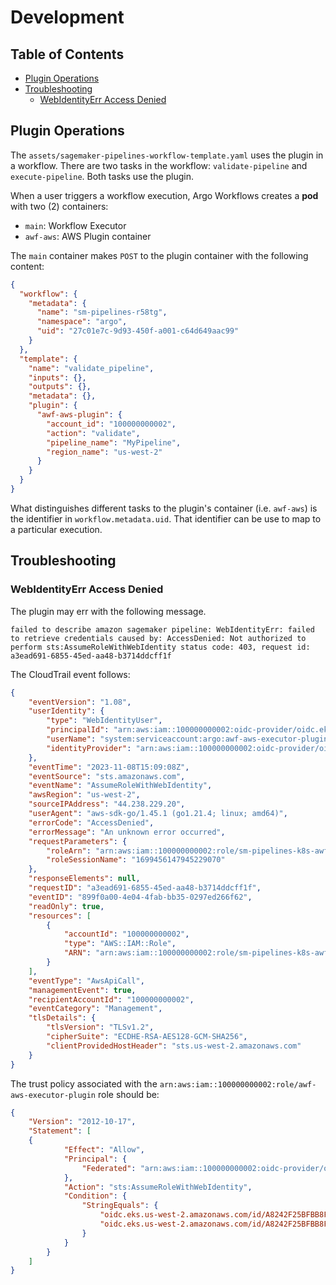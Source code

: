 # Development

<!-- begin-markdown-toc -->

## Table of Contents

- [Plugin Operations](#plugin-operations)
- [Troubleshooting](#troubleshooting)
  - [WebIdentityErr Access Denied](#webidentityerr-access-denied)

<!-- end-markdown-toc -->

## Plugin Operations

The `assets/sagemaker-pipelines-workflow-template.yaml` uses the plugin in a workflow.
There are two tasks in the workflow: `validate-pipeline` and `execute-pipeline`. Both
tasks use the plugin.

When a user triggers a workflow execution, Argo Workflows creates a **pod**
with two (2) containers:

- `main`: Workflow Executor
- `awf-aws`: AWS Plugin container

The `main` container makes `POST` to the plugin container with the following content:

```json
{
  "workflow": {
    "metadata": {
      "name": "sm-pipelines-r58tg",
      "namespace": "argo",
      "uid": "27c01e7c-9d93-450f-a001-c64d649aac99"
    }
  },
  "template": {
    "name": "validate_pipeline",
    "inputs": {},
    "outputs": {},
    "metadata": {},
    "plugin": {
      "awf-aws-plugin": {
        "account_id": "100000000002",
        "action": "validate",
        "pipeline_name": "MyPipeline",
        "region_name": "us-west-2"
      }
    }
  }
}
```

What distinguishes different tasks to the plugin's container (i.e. `awf-aws`) is
the identifier in `workflow.metadata.uid`. That identifier can be use to map
to a particular execution.

## Troubleshooting

### WebIdentityErr Access Denied

The plugin may err with the following message.

```
failed to describe amazon sagemaker pipeline: WebIdentityErr: failed to retrieve credentials caused by: AccessDenied: Not authorized to perform sts:AssumeRoleWithWebIdentity status code: 403, request id: a3ead691-6855-45ed-aa48-b3714ddcff1f
```

The CloudTrail event follows:

```json
{
    "eventVersion": "1.08",
    "userIdentity": {
        "type": "WebIdentityUser",
        "principalId": "arn:aws:iam::100000000002:oidc-provider/oidc.eks.us-west-2.amazonaws.com/id/A8242F25BFBB8F98F5321B2AE63C8B5C:sts.amazonaws.com:system:serviceaccount:argo:awf-aws-executor-plugin",
        "userName": "system:serviceaccount:argo:awf-aws-executor-plugin",
        "identityProvider": "arn:aws:iam::100000000002:oidc-provider/oidc.eks.us-west-2.amazonaws.com/id/A8242F25BFBB8F98F5321B2AE63C8B5C"
    },
    "eventTime": "2023-11-08T15:09:08Z",
    "eventSource": "sts.amazonaws.com",
    "eventName": "AssumeRoleWithWebIdentity",
    "awsRegion": "us-west-2",
    "sourceIPAddress": "44.238.229.20",
    "userAgent": "aws-sdk-go/1.45.1 (go1.21.4; linux; amd64)",
    "errorCode": "AccessDenied",
    "errorMessage": "An unknown error occurred",
    "requestParameters": {
        "roleArn": "arn:aws:iam::100000000002:role/sm-pipelines-k8s-awf-aws-executor-plugin",
        "roleSessionName": "1699456147945229070"
    },
    "responseElements": null,
    "requestID": "a3ead691-6855-45ed-aa48-b3714ddcff1f",
    "eventID": "899f0a00-4e04-4fab-bb35-0297ed266f62",
    "readOnly": true,
    "resources": [
        {
            "accountId": "100000000002",
            "type": "AWS::IAM::Role",
            "ARN": "arn:aws:iam::100000000002:role/sm-pipelines-k8s-awf-aws-executor-plugin"
        }
    ],
    "eventType": "AwsApiCall",
    "managementEvent": true,
    "recipientAccountId": "100000000002",
    "eventCategory": "Management",
    "tlsDetails": {
        "tlsVersion": "TLSv1.2",
        "cipherSuite": "ECDHE-RSA-AES128-GCM-SHA256",
        "clientProvidedHostHeader": "sts.us-west-2.amazonaws.com"
    }
}
```

The trust policy associated with the `arn:aws:iam::100000000002:role/awf-aws-executor-plugin` role should be:

```json
{
	"Version": "2012-10-17",
	"Statement": [
    {
			"Effect": "Allow",
			"Principal": {
				"Federated": "arn:aws:iam::100000000002:oidc-provider/oidc.eks.us-west-2.amazonaws.com/id/A8242F25BFBB8F98F5321B2AE63C8B5C"
			},
			"Action": "sts:AssumeRoleWithWebIdentity",
			"Condition": {
				"StringEquals": {
					"oidc.eks.us-west-2.amazonaws.com/id/A8242F25BFBB8F98F5321B2AE63C8B5C:aud": "sts.amazonaws.com",
					"oidc.eks.us-west-2.amazonaws.com/id/A8242F25BFBB8F98F5321B2AE63C8B5C:sub": "system:serviceaccount:argo:awf-aws-executor-plugin"
				}
			}
		}
	]
}
```
